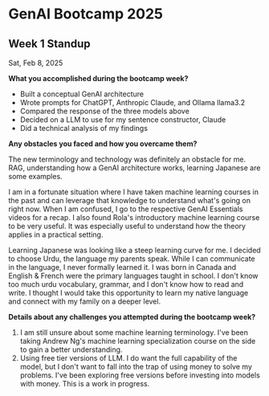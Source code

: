 # GenAI Bootcamp 2025

## Week 1 Standup
Sat, Feb 8, 2025

**What you accomplished during the bootcamp week?**
- Built a conceptual GenAI architecture
- Wrote prompts for ChatGPT, Anthropic Claude, and Ollama llama3.2
- Compared the response of the three models above
- Decided on a LLM to use for my sentence constructor, Claude
- Did a technical analysis of my findings

**Any obstacles you faced and how you overcame them?**

The new terminology and technology was definitely an obstacle for me. RAG, understanding how a GenAI architecture works, learning Japanese are some examples. 

I am in a fortunate situation where I have taken machine learning courses in the past and can leverage that knowledge to understand what's going on right now. When I am confused, I go to the respective GenAI Essentials videos for a recap. I also found Rola's introductory machine learning course to be very useful. It was especially useful to understand how the theory applies in a practical setting.

Learning Japanese was looking like a steep learning curve for me. I decided to choose Urdu, the language my parents speak. While I can communicate in the language, I never formally learned it. I was born in Canada and English & French were the primary languages taught in school. I don't know too much urdu vocabulary, grammar, and I don't know how to read and write. I thought I would take this opportunity to learn my native language and connect with my family on a deeper level.

**Details about any challenges you attempted during the bootcamp week?**

1. I am still unsure about some machine learning terminology. I've been taking Andrew Ng's machine learning specialization course on the side to gain a better understanding.
2. Using free tier versions of LLM. I do want the full capability of the model, but I don't want to fall into the trap of using money to solve my problems. I've been exploring free versions before investing into models with money. This is a work in progress. 
